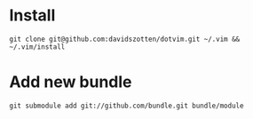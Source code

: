 # Install

    git clone git@github.com:davidszotten/dotvim.git ~/.vim && ~/.vim/install

# Add new bundle

    git submodule add git://github.com/bundle.git bundle/module
